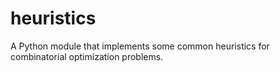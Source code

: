 # heuristics
A Python module that implements some common heuristics for combinatorial optimization problems.
